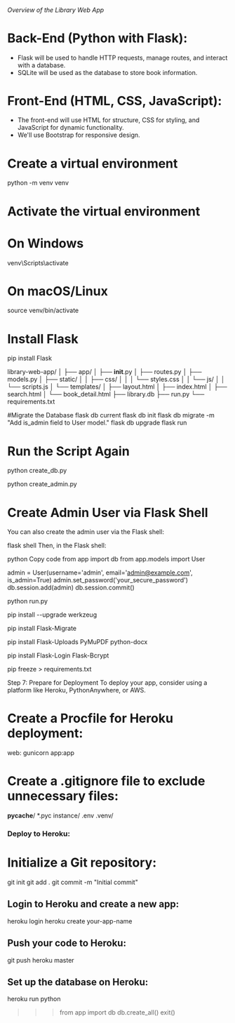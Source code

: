 ###### Overview of the Library Web App
# Back-End (Python with Flask):
- Flask will be used to handle HTTP requests, manage routes, and interact with a database.
- SQLite will be used as the database to store book information.

# Front-End (HTML, CSS, JavaScript):
- The front-end will use HTML for structure, CSS for styling, and JavaScript for dynamic functionality.
- We'll use Bootstrap for responsive design.

# Create a virtual environment
python -m venv venv

# Activate the virtual environment
# On Windows
venv\Scripts\activate
# On macOS/Linux
source venv/bin/activate

# Install Flask
pip install Flask


library-web-app/
│
├── app/
│   ├── __init__.py
│   ├── routes.py
│   ├── models.py
│   ├── static/
│   │   ├── css/
│   │   │   └── styles.css
│   │   └── js/
│   │       └── scripts.js
│   └── templates/
│       ├── layout.html
│       ├── index.html
│       ├── search.html
│       └── book_detail.html
├── library.db
├── run.py
└── requirements.txt


#Migrate the Database
flask db current
flask db init
flask db migrate -m "Add is_admin field to User model."
flask db upgrade
flask run

# Run the Script Again
python create_db.py

python create_admin.py
# Create Admin User via Flask Shell
You can also create the admin user via the Flask shell:


flask shell
Then, in the Flask shell:

python
Copy code
from app import db
from app.models import User

admin = User(username='admin', email='admin@example.com', is_admin=True)
admin.set_password('your_secure_password')
db.session.add(admin)
db.session.commit()

python run.py



pip install --upgrade werkzeug

pip install Flask-Migrate

pip install Flask-Uploads PyMuPDF python-docx

pip install Flask-Login Flask-Bcrypt

pip freeze > requirements.txt





Step 7: Prepare for Deployment
To deploy your app, consider using a platform like Heroku, PythonAnywhere, or AWS.

# Create a Procfile for Heroku deployment:
web: gunicorn app:app
# Create a .gitignore file to exclude unnecessary files:
__pycache__/
*.pyc
instance/
.env
.venv/
### Deploy to Heroku:
# Initialize a Git repository:
git init
git add .
git commit -m "Initial commit"
## Login to Heroku and create a new app:
heroku login
heroku create your-app-name
## Push your code to Heroku:
git push heroku master
## Set up the database on Heroku:
heroku run python
>>> from app import db
>>> db.create_all()
>>> exit()